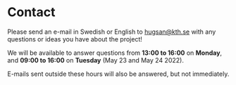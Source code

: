 # Contact
Please send an e-mail in Swedish or English to [hugsan@kth.se](mailto:hugsan@kth.se) with any questions or ideas you have about the project!  

We will be available to answer questions from **13:00 to 16:00** on **Monday**, and **09:00 to 16:00** on **Tuesday** (May 23 and May 24 2022).

E-mails sent outside these hours will also be answered, but not immediately.